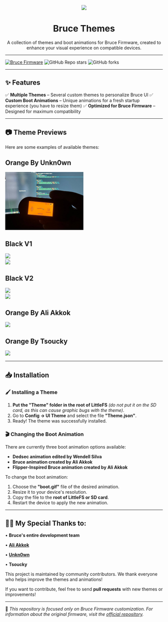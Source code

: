 <p align="center">
  <img src="Repository/icon.png" width="200"/>
</p>

<h1 align="center">Bruce Themes</h1>

<p align="center">
  A collection of themes and boot animations for Bruce Firmware, created to enhance your visual experience on compatible devices.
</p>

---

[![Bruce Firmware](https://img.shields.io/badge/Bruce-Firmware-0A66C2?style=for-the-badge&logo=github)](https://github.com/pr3y/Bruce)
![GitHub Repo stars](https://img.shields.io/github/stars/wsedits01/Bruce-Themes?style=for-the-badge)
![GitHub forks](https://img.shields.io/github/forks/wsedits01/Bruce-Themes?style=for-the-badge)

---

## ✨ Features

✅ **Multiple Themes** – Several custom themes to personalize Bruce UI
✅ **Custom Boot Animations** – Unique animations for a fresh startup experience (you have to resize them)
✅ **Optimized for Bruce Firmware** – Designed for maximum compatibility

---

## 📷 Theme Previews

Here are some examples of available themes:
<h2 align="center">
    <h2>Orange By Unkn0wn</h2>
  <img src="Repository/orange_unkn0wn.jpg" width="250"/><br>
</p>

<h2 align="center">
    <h2>Black V1</h2>
  <img src="Repository/blackv1_t-embed.jpg" width="250"/><br>
  <img src="Repository/blackv1_m5stickc2.jpg" width="250"/><br>
</p>

<h2 align="center">
    <h2>Black V2</h2>
  <img src="Repository/blackv2_t-embed.jpg" width="250"/><br>
  <img src="Repository/blackv2_m5stickc2.jpg" width="250"/><br>
</p>

<h2 align="center">
    <h2>Orange By Ali Akkok</h2>
  <img src="Repository/orange-akkok.jpg" width="250"/><br>
</p>

<h2 align="center">
    <h2>Orange By Tsoucky</h2>
  <img src="Repository/orange_tsoucky.png" width="250"/><br>
</p>

---

## 📥 Installation

### 🖌️ Installing a Theme

1. **Put the "Theme" folder in the root of LittleFS** *(do not put it on the SD card, as this can cause graphic bugs with the theme)*.
2. Go to **Config → UI Theme** and select the file **"Theme.json"**.
3. Ready! The theme was successfully installed.

### 🎬 Changing the Boot Animation

There are currently three boot animation options available:

- **Dedsec animation edited by Wendell Silva**
- **Bruce animation created by Ali Akkok**
- **Flipper-Inspired Bruce animation created by Ali Akkok**

To change the boot animation:

1. Choose the **"boot.gif"** file of the desired animation.
2. Resize it to your device's resolution.
3. Copy the file to the **root of LittleFS or SD card**.
4. Restart the device to apply the new animation.

---

## 👨‍💻 My Special Thanks to:

• **Bruce's entire development team**

• **[Ali Akkok](https://github.com/aliakkok)**

• **[Unkn0wn](https://github.com/anony2020off)**

• **Tsoucky**

This project is maintained by community contributors. We thank everyone who helps improve the themes and animations!

If you want to contribute, feel free to send **pull requests** with new themes or improvements!

---

🔹 *This repository is focused only on Bruce Firmware customization. For information about the original firmware, visit the [official repository](https://github.com/pr3y/Bruce).*
